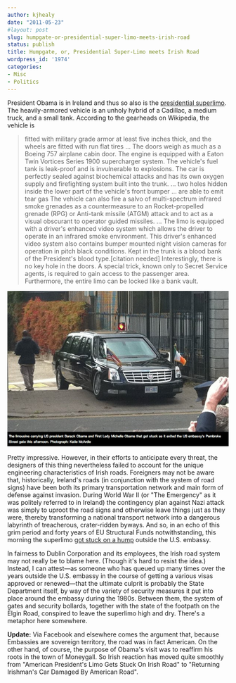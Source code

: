 ```yaml
---
author: kjhealy
date: "2011-05-23"
#layout: post
slug: humpgate-or-presidential-super-limo-meets-irish-road
status: publish
title: Humpgate, or, Presidential Super-Limo meets Irish Road
wordpress_id: '1974'
categories:
- Misc
- Politics
---
```


President Obama is in Ireland and thus so also is the <a href="http://en.wikipedia.org/wiki/Presidential_state_car_(United_States)">presidential superlimo</a>. The heavily-armored vehicle is an unholy hybrid of a Cadillac, a medium truck, and a small tank. According to the gearheads on Wikipedia, the vehicle is

> fitted with military grade armor at least five inches thick, and the wheels are fitted with run flat tires … The doors weigh as much as a Boeing 757 airplane cabin door. The engine is equipped with a Eaton Twin Vortices Series 1900 supercharger system. The vehicle's fuel tank is leak-proof and is invulnerable to explosions. The car is perfectly sealed against biochemical attacks and has its own oxygen supply and firefighting system built into the trunk. ... two holes hidden inside the lower part of the vehicle's front bumper … are able to emit tear gas The vehicle can also fire a salvo of multi-spectrum infrared smoke grenades as a countermeasure to an Rocket-propelled grenade (RPG) or Anti-tank missile (ATGM) attack and to act as a visual obscurant to operator guided missiles. ... The limo is equipped with a driver's enhanced video system which allows the driver to operate in an infrared smoke environment. This driver's enhanced video system also contains bumper mounted night vision cameras for operation in pitch black conditions. Kept in the trunk is a blood bank of the President's blood type.[citation needed] Interestingly, there is no key hole in the doors. A special trick, known only to Secret Service agents, is required to gain access to the passenger area. Furthermore, the entire limo can be locked like a bank vault.

![Superlimo: 0. Dublin Corporation: 1.](preslimo.jpg)

Pretty impressive. However, in their efforts to anticipate every threat, the designers of this thing nevertheless failed to account for the unique engineering characteristics of Irish roads. Foreigners may not be aware that, historically, Ireland's roads (in conjunction with the system of road signs) have been both its primary transportation network and main form of defense against invasion. During World War II (or "The Emergency" as it was politely referred to in Ireland) the contingency plan against Nazi attack was simply to uproot the road signs and otherwise leave things just as they were, thereby transforming a national transport network into a dangerous labyrinth of treacherous, crater-ridden byways. And so, in an echo of this grim period and forty years of EU Structural Funds notwithstanding, this morning the superlimo [got stuck on a hump](http://www.irishtimes.com/newspaper/breaking/2011/0523/breaking54.html) outside the U.S. embassy.

In fairness to Dublin Corporation and its employees, the Irish road system may not really be to blame here. (Though it's hard to resist the idea.) Instead, I can attest—as someone who has queued up many times over the years outside the U.S. embassy in the course of getting a various visas approved or renewed—that the ultimate culprit is probably the State Department itself, by way of the variety of security measures it put into place around the embassy during the 1980s. Between them, the system of gates and security bollards, together with the state of the footpath on the Elgin Road, conspired to leave the superlimo high and dry. There's a metaphor here somewhere.

**Update:** Via Facebook and elsewhere comes the argument that, because Embassies are sovereign territory, the road was in fact American. On the other hand, of course, the purpose of Obama's visit was to reaffirm his roots in the town of Moneygall. So Irish reaction has moved quite smoothly from "American President's Limo Gets Stuck On Irish Road" to "Returning Irishman's Car Damaged By American Road".
